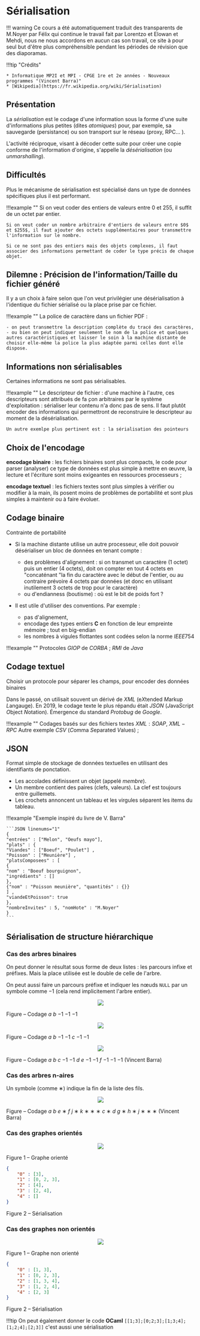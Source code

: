 # Sérialisation

!!! warning
    Ce cours a été automatiquement traduit des transparents de M.Noyer par Félix qui continue le travail fait par Lorentzo et Elowan et Mehdi, nous ne nous accordons en aucun cas son travail, ce site à pour seul but d'être plus compréhensible pendant les périodes de révision que des diaporamas.

!!!tip "Crédits"

    * Informatique MP2I et MPI - CPGE 1re et 2e années - Nouveaux programmes "(Vincent Barra)"
    * [Wikipedia](https://fr.wikipedia.org/wiki/Sérialisation)

## Présentation

La _sérialisation_ est le codage d'une information sous la forme d'une suite d'informations plus petites (dites _atomiques_) pour, par exemple, sa sauvegarde (persistance) ou son transport sur le réseau (proxy, RPC... ).

L'activité réciproque, visant à décoder cette suite pour créer une copie conforme de l'information d'origine, s'appelle la _désérialisation_ (ou _unmarshalling_).

## Difficultés

Plus le mécanisme de sérialisation est spécialisé dans un type de données spécifiques plus il est performant.

!!!example ""
    Si on veut coder des entiers de valeurs entre $0$ et $255$, il suffit de un octet par entier.

    Si on veut coder un nombre arbitraire d'entiers de valeurs entre $0$ et $255$, il faut ajouter des octets supplémentaires pour transmettre l'information sur le nombre.

    Si ce ne sont pas des entiers mais des objets complexes, il faut associer des informations permettant de coder le type précis de chaque objet.

## Dilemne : Précision de l'information/Taille du fichier généré

Il y a un choix à faire selon que l'on veut privilégier une désérialisation à l'identique du fichier sérialisé ou la place prise par ce fichier.

!!!example ""
    La police de caractère dans un fichier PDF :

    - on peut transmettre la description complète du tracé des caractères,
    - ou bien on peut indiquer seulement le nom de la police et quelques autres caractéristiques et laisser le soin à la machine distante de choisir elle-même la police la plus adaptée parmi celles dont elle dispose.

## Informations non sérialisables

Certaines informations ne sont pas sérialisables.

!!!example ""
    Le descripteur de fichier : d'une machine à l'autre, ces descripteurs sont attribués de fa ̧con arbitraires par le système d'exploitation : sérialiser leur contenu n'a donc pas de sens. Il faut plutôt encoder des informations qui permettront de reconstruire le descripteur au moment de la désérialisation.

    Un autre exemlpe plus pertinent est : la sérialisation des pointeurs

## Choix de l'encodage

**encodage binaire** : les fichiers binaires sont plus compacts, le code pour parser (analyser) ce type de données est plus simple à mettre en œuvre, la lecture et l'écriture sont moins exigeantes en ressources processeurs ;

**encodage textuel** : les fichiers textes sont plus simples à vérifier ou modifier à la main, ils posent moins de problèmes de portabilité et sont plus simples à maintenir ou à faire évoluer.

## Codage binaire

Contrainte de portabilité

- Si la machine distante utilise un autre processeur, elle doit pouvoir désérialiser un bloc de données en tenant compte :

    - des problèmes d'alignement : si on transmet un caractère ($1$ octet) puis un entier ($4$ octets), doit on compter en tout $4$ octets en "concaténant "la fin du caractère avec le début de l'entier, ou au contraire prévoire $4$ octets par données (et donc en utilisant inutilement $3$ octets de trop pour le caractère)
    - ou d'endianness (boutisme) : où est le bit de poids fort ?
- Il est utile d'utiliser des conventions. Par exemple :
    - pas d'alignement,
    - encodage des types entiers **C** en fonction de leur empreinte mémoire ; tout en big-endian
    - les nombres à vigules flottantes sont codées selon la norme $IEEE754$

!!!example ""
    Protocoles $GIOP$ de $CORBA$ ; $RMI$ de $Java$

## Codage textuel

Choisir un protocole pour séparer les champs, pour encoder des données binaires

Dans le passé, on utilisait souvent un dérivé de $XML$ (e$X$tended $M$arkup $L$angauge). En $2019$, le codage texte le plus répandu était $JSON$ ($J$ava$S$cript $O$bject $N$otation). Émergence du standard $Protobug$ de _Google_.

!!!example ""
    Codages basés sur des fichiers textes $XML:SOAP$,
    $XML-RPC$
    Autre exemple $CSV$ ($C$omma $S$eparated $V$alues) ;

## JSON

Format simple de stockage de données textuelles en utilisant des identifiants de ponctation.

- Les accolades définissent un objet (appelé _membre_).
- Un membre contient des paires (clefs, valeurs). La clef est toujours entre guillemets.
- Les crochets annoncent un tableau et les virgules séparent les items du tableau.

!!!example "Exemple inspiré du livre de V. Barra"

    ```JSON linenums="1"
    {
    "entrées" : ["Melon", "Oeufs mayo"],
    "plats" : {
    "Viandes" : ["Boeuf", "Poulet"] ,
    "Poisson" : ["Meunière"] ,
    "platsComposees" : [
    {
    "nom" : "Boeuf bourguignon",
    "ingrédients" : []
    },
    {"nom" : "Poisson meunière", "quantités" : {}}
    ] ,
    "viandeEtPoisson": true
    },
    "nombreInvites" : 5, "nomHote" : "M.Noyer"
    }
    ```

## Sérialisation de structure hiérarchique

### Cas des arbres binaires

On peut donner le résultat sous forme de deux listes : les parcours infixe et préfixes. Mais la place utilisée est le double de celle de l'arbre.

On peut aussi faire un parcours préfixe et indiquer les nœuds `NULL`
par un symbole comme $-1$ (cela rend implicitement l'arbre entier).

<p align="center"><img src="/images/serialisation1.png"></p>

Figure – Codage $a$ $b$ $-1$ $-1$ $-1$

<p align="center"><img src="/images/serialisation2.png"></p>

Figure – Codage $a$ $b$ $-1$ $-1$ $c$ $-1$ $-1$

<p align="center"><img src="/images/serialisation3.png"></p>

Figure – Codage $a$ $b$ $c$ $-1$ $-1$ $d$ $e$ $-1$ $-1$ $f$ $-1$ $-1$ $-1$ (Vincent Barra)

### Cas des arbres n-aires

Un symbole (comme $∗$) indique la fin de la liste des fils.

<p align="center"><img src="/images/serialisation4.png"></p>

Figure – Codage $a$ $b$ $e$ $∗$ $f$ $j$ $∗$ $k$ $∗$ $∗$ $∗$ $c$ $∗$ $d$ $g$ $∗$ $h$ $∗$ $j$ $∗$ $∗$ $∗$ (Vincent Barra)

### Cas des graphes orientés

<p align="center"><img src="/images/serialisation5.png"></p>

Figure 1 – Graphe orienté

```JSON linenums="1"
{
    "0" : [3],
    "1" : [0, 2, 3],
    "2" : [4],
    "3" : [2, 4],
    "4" : []
}
```

Figure 2 – Sérialisation

### Cas des graphes non orientés

<p align="center"><img src="/images/serialisation6.png"></p>
Figure 1 – Graphe non orienté

```JSON linenums="1"
{
    "0" : [1, 3],
    "1" : [0, 2, 3],
    "2" : [1, 3, 4],
    "3" : [1, 2, 4],
    "4" : [2, 3]
}
```

Figure 2 – Sérialisation

!!!tip
    On peut également donner le code **OCaml** `[[1;3];[0;2;3];[1;3;4];[1;2;4];[2;3]]` c'est aussi une sérialisation

